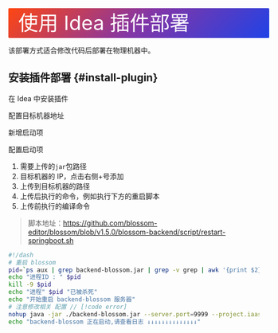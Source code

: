 <script setup lang="ts">
import { onMounted } from 'vue'
import { info } from '../../scripts/stat-api'

onMounted(() => {
  info()
})
</script>

<div class="idea">
使用 Idea 插件部署
</div>

该部署方式适合修改代码后部署在物理机器中。

## 安装插件部署 {#install-plugin}

在 Idea 中安装插件

<bl-img src="../../imgs/deploy/idea_plugin1.png" width="400px"/>

配置目标机器地址

<bl-img src="../../imgs/deploy/idea_plugin2.png" width="700px"/>

<bl-img src="../../imgs/deploy/idea_plugin3.png" width="700px" style="margin-top:10px;"/>

新增启动项

<bl-img src="../../imgs/deploy/idea_plugin4.png" width="400px"/>

配置启动项

<bl-img src="../../imgs/deploy/idea_plugin5.png" width="700px"/>

1. 需要上传的`jar`包路径
2. 目标机器的 IP，点击右侧+号添加
3. 上传到目标机器的路径
4. 上传后执行的命令，例如执行下方的重启脚本
5. 上传前执行的编译命令

> 脚本地址：https://github.com/blossom-editor/blossom/blob/v1.5.0/blossom-backend/script/restart-springboot.sh

```bash
#!/dash
# 重启 blossom
pid=`ps aux | grep backend-blossom.jar | grep -v grep | awk '{print $2}'`
echo "进程ID : " $pid
kill -9 $pid
echo "进程" $pid "已被杀死"
echo "开始重启 backend-blossom 服务器"
# 注意修改相关 配置 // [!code error]
nohup java -jar ./backend-blossom.jar --server.port=9999 --project.iaas.blos.domain="http://192.168.31.99:9999/pic/" --spring.datasource.url="jdbc:mysql://192.168.31.99:3306/blossom?useUnicode=true&characterEncoding=utf-8&allowPublicKeyRetrieval=true&allowMultiQueries=true&useSSL=false&&serverTimezone=GMT%2B8" --spring.datasource.username=root --spring.datasource.password=jasmine888 &
echo "backend-blossom 正在启动,请查看日志 ↓↓↓↓↓↓↓↓↓↓↓↓↓↓"
```

<!--@include: ./backend-after-check.md-->

<!--@include: ./backend-after-download.md-->

<style scoped>
.idea {
  width:100%;
  height:60px;
  color: #fff;
  background-image:linear-gradient(135deg,#FE4612 0%,#8536A5 50%,#2042E6 100%);
  font-size: 40px;
  line-height: 60px;
  padding-left:20px;
  border-radius: 2px;
}
</style>
